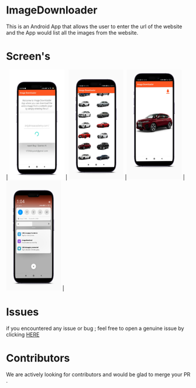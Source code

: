# ImageDownloader
This is an Android App that allows the user to enter the url of the website and the App would list all the images from the website.
# Screen's

<!-- ![starting screen](https://github.com/dev-divyansh/ImageDownloader/blob/3ae4c76f6bd77030817638dee249bf3b14008a2a/g.jpg)

![display screen](https://github.com/dev-divyansh/ImageDownloader/blob/70e281ae8b2a2bc535b89f4f03b86b046e97488e/sd.jpg) -->

| <img src="https://github.com/dev-divyansh/ImageDownloader/blob/master/g.jpg"  width="150" height="300" > |
<img src="https://github.com/dev-divyansh/ImageDownloader/blob/60cf2353265c647ce4bfb2971b8a7a9dcfe0db50/sd.jpg" width="150" height="300"> |<img src="https://github.com/dev-divyansh/ImageDownloader/blob/master/img2.jpg" width="150" height="300"> |<img src="https://github.com/dev-divyansh/ImageDownloader/blob/master/img3.jpg" width="150" height="300"> |

# Issues
if you encountered any issue or bug ; feel free to open a genuine issue by clicking [HERE](https://github.com/dev-divyansh/ImageDownloader/issues)
# Contributors
We are actively looking for contributors and would be glad to merge your PR .

